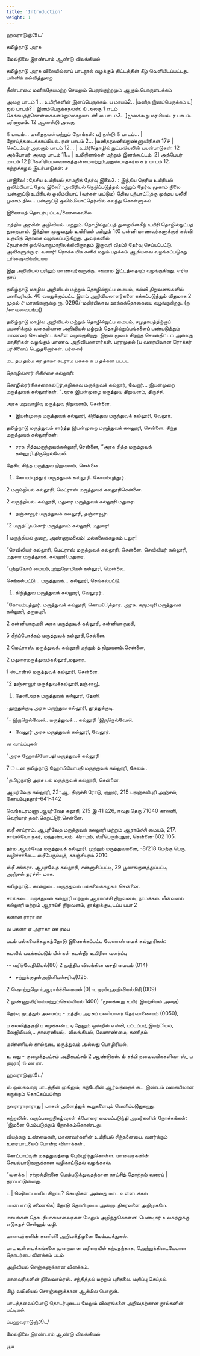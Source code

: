 ```yaml
---
title: 'Introduction'
weight: 1
---
```

ஹவராடுஞ்௦9ட/

தமிழ்நாடு அரசு

மேல்நிலை இரண்டாம்‌ ஆண்டு விலங்கியல்‌

தமிழ்நாடு அரசு விலையில்லாப்‌ பாடநூல்‌ வழக்கும்‌ திட்டத்தின்‌ கீழ்‌ வெளியிடப்பட்டது. பள்ளிக்‌ கல்வித்துறை

தீண்டாமை மனிததேயமற்ற செயலும்‌ பெருங்குற்றமும்‌ ஆகும்‌.பொருளடக்கம்‌

அலகு பாடம்‌ 1... உமிரிகளின்‌ இனப்பெருக்கம்‌. ய மாயம்‌2.. |மனித இனப்பெருக்கம்‌ ட\] ஜல்‌ பாடம்‌? | இனம்பெருக்கநலன்‌: ய்‌ அலகு 1 எடம்‌ செுக்கபத்த்கொள்கைகள்ம்றும்மாறயாடன்‌! ல பாடம்‌3.. \]மூலக்கூறு மரமியல்‌. ர பாடம்‌. பரிணாமம்‌. 12 ஆஸஸ்டு அலகு

௫ பாடம்‌... மனிதநலன்மற்றும்‌ நோய்கள்‌: ப\] நஸ்டு ௫ பாடம்‌... | நோய்த்தடைக்காப்மியல்‌. ரன்‌ பாடம்‌ 2... |மனிதநலனில்நுண்ணுயிரிகள்‌ 17௪ | செப்டம்பர்‌ அலகும்‌ பாடம்‌ 12... | உமிரிதொழில்‌ நுட்பவியலின்‌ பயன்பாடுகள்‌: 12 அக்போயர்‌ அலகு பாடம்‌ 11... | உமிரினங்கள்‌ மற்றும்‌ இனக்கூட்டம்‌. 2\] அக்பேயர்‌ மாடம்‌ 12 \[ிகளிரியயலவகைத்தன்மையற்றும்அதன்பாதகர்ம க ர்‌ பாடம்‌ 12. சுற்றுச்சுழல்‌ இடர்பாடுகள்‌: ச

யாஇலை! :தேசிய உயிரியல்‌ தாமறித்‌ தேர்வு இிலை2. : இந்திய தெரிய உயிரியல்‌ ஒலிம்பியாட்‌ தேவு இலை? :அவிரியல்‌ நெறிப்படுத்தல்‌ மற்றும்‌ தேர்வு மூகாம்‌ நிலை ;பன்னாட்டு உயிரியல்‌ ஒலிம்பியாட்‌ (வர்கள்‌ மட்டும) தேிவ புற்பாட்ுக்கு முக்தய பலி்சி முகாம்‌ தில... பன்னாட்டு ஒலிம்மியாட்தெர்வில்‌ கலந்து கொள்ளுகல்‌

இணையத்‌ தொடர்பு ப்டவ/ணைகைவலை

மத்திய அரசின்‌ அறிவியல்‌. மற்றும்‌. தொழில்நுட்பத்‌ துறையின்கீற்‌ உயிரி தொழில்நுட்பத்‌ துறையால்‌. இந்தியா முழுவதும்‌ உயிரியல்‌ பயிலும்‌ 1௦0 பன்னி மாணவர்களுக்குக்‌ கல்வி உதவித்‌ தொகை வழங்கப்படுகிறது. அவர்களில்‌ 2நபர்கள்‌(ஓவ்வொருமாநிலக்கிவிருரதும்‌ இருவரி வீதம்‌) தேர்வு செய்யப்பட்டு. அவிகளுக்கு ர. வணர்‌: ரொக்க பிக சனிக்‌ மறும்‌ பதக்கம்‌ ஆகியவை வழங்கப்படுகறு டரிஷைவிய்விடயய

இது அறிவியல்‌ பரிலும்‌ மாணவர்களுக்கு. ஈஊரம இட்டத்தையும்‌ வழங்குகிறது. எரிய தாய்‌

தமிழ்நாடு மாழில அறிவியல்‌ மற்றும்‌ தொழில்நுட்ப மையம்‌, கல்வி திறுவனங்களில்‌ பணிபுரியும்‌. 40 வயதுக்குப்பட்ட இளம்‌ அறிவியலாளர்களை கக்கப்படுத்தும்‌ விதமாக 2 மூதல்‌ ௪ மாதங்களுக்கு ரூ. 0290/-மதிர்பிலாவ ஊக்கக்தொகையை வழங்குகிறது. (ற /-ைவவையங்ப()

தமிழ்நாடு மாழில அறிவியல்‌ மற்றும்‌ தொழில்நுட்ப மையம்‌, சமுதாயத்திற்குப்‌ பயணிக்கும்‌ வகையிலான அறிவியல்‌ மழ்றும்‌ தொழில்நுப்பங்களைப்‌ பண்படுத்தும்‌ மாணவர்‌ செயல்திட்டங்களை வழங்குகிறது. இதன்‌ மூவம்‌ சிறந்த செயல்திட்டம்‌ அல்லது மாதிரிகள்‌ வழங்கும்‌ மாணவ அறிவியலாளர்கள்‌. பரரமுதல்‌ (ப வரையிவான ரொக்கர்‌ பரிசினைப்‌ பெறுதறோர்கள்‌. பர்ஸை)

மட தப தம்ம கர தாமா கடராம பககக க ப தக்கன படபட

தொழில்சார்‌ சிகிச்சை கல்லூரி:

சொழில்ரர்சிகசரைகல்ூர்‌,கறிககவ மருக்துவக்‌ கல்லூர்‌, வேறார்‌... இயன்முறை மருத்துவக்‌ கல்லூரிகள்‌: “அரசு இயன்முழை மருத்துவ திறுவனம்‌, திருச்சி.

அரசு மறுவாழிவு மருத்துவ நிறுவனம்‌, சென்னை.

*   இயன்முறை மருத்துவக்‌ கல்லூரி, கிறித்துவ மருந்துவக்‌ கல்லூரி, வேலூர்‌.

தமிழ்நாடு மருத்துவம்‌ சார்த்த இயன்முறை மருத்துவக்‌ கலலூரி, சென்னை. சிந்த மருத்துவக்‌ கல்லூரிகள்‌:

*   சரசு சித்தமருந்துவக்‌கல்லூரி,சென்னை, “அரசு சித்த மருத்துவக்‌ கல்லூரி.திருநெல்வேலி.

தேசிய சிந்த மருத்துவ நிறுவனம்‌, சென்னை.
1.  கோயம்புத்தூர்‌ மருத்துவக்‌ கல்லூரி. கோயம்புத்தூர்‌.

2 மரும்றியல்‌ கல்லூரி, மெட்ராஸ்‌ மருத்துவக்‌ கலலூரிசென்னை.

2 வருந்தியல்‌. கல்லூரி, மதுரை மருத்துவக்‌ கல்லூரி.மதுரை.

*   தஞ்சாவூர்‌ மருத்துவக்‌ கலலூரி, தஞ்சாவூர்‌.

“2 மருத்ுவம்சார்‌ மருத்துவம்‌ கல்லூரி, மதுரை:

1 மருந்தியல்‌ துறை, அண்ணாமலைம்‌: மல்கலைக்கழகம்‌.டலுர!

“செவிலியர்‌ கல்லூரி, மெட்ராஸ்‌ மருத்துவக்‌ கல்லூரி, சென்னை. செவிலியர்‌ கல்லூரி, மதுரை மருத்துவக்‌. கல்லூரி,மதுரை.

“புற்றுநோய்‌ மையம்‌,புற்றுநோமியல்‌ கல்லூரி, மென்லை.

செங்கல்பட்டு... மருத்துவக்‌... கல்லூரி, செங்கல்பட்டு.

1.  கிறித்துவ மருத்துவக்‌ கல்லூரி, வேலூரர்‌..

“கோயம்புத்தூர்‌. மருத்துவக்‌ கல்லூரி, கொயய்ுக்தார. அரசு. கருமயுரி மருத்துவக்‌ கல்லூரி, தருமபுரி.

2 கன்னியாகுமரி அரசு மருத்துவக்‌ கல்லூரி, கன்னியாகுமரி,

5 கீற்ப்போக்கம்‌ மருத்துவக்‌ கல்லூரி,செல்னை.

2 மெட்ராஸ்‌. மருத்துவக்‌. கல்லூரி மற்றும்‌ த்‌ நிறுவனம்‌.சென்னை,

2 மதுரைமருத்துவம்கல்லூரி,மதுரை.

1 ஸ்டான்லி மருத்துவக்‌ கல்லூரி, சென்னை.

“2 தஞ்சாவூர்‌ மருக்துவக்கல்லூரி,தஞ்சாவூ்‌.

1.  தேனிஅரசு மருத்துவக்‌ கல்லூரி, தேனி.

\-தூநதுக்குடி அரசு மருந்துவ கல்லூரி, தூத்துக்குடி.

“- இகுநெல்வேலி.. மருத்துவக்‌... கல்லூரி 'இருநெல்வேலி.

*   வேலூர்‌ அரசு மருத்துவக்‌ கல்லூரி, வேலூர்‌.

ன வாய்ப்புகள்‌

"அரசு ஹோமியோபதி மருத்துவக்‌ கல்லூரி

7 ்‌ டன தமிழ்நாடு ஹோமியோபதி மருத்துவக்‌ கல்லூரி, சேலம்‌..

"தமிழ்நாடு அரச பல்‌ மருத்துவக்‌ கல்லூரி, சென்னை.

ஆயுர்வேத கல்லூரி, 22-ஆ. திருச்சி ரோடு, குலூர்‌, 215 பதஞ்சலிபுரி அஞ்சல்‌, கோயம்புததூர்‌-641-442

வெங்கடரமணா ஆயுர்வேத கலூரி, 215 இ 41 ௨26, ஈவது தெரு 71040 காலனி, வெரியார்‌ தகர்‌.கெறுட்டுர்‌,சென்னை.

ஸரீ சாய்ராம்‌. ஆயுரிவேத மருத்துவக்‌ கலலூரி மற்றும்‌ ஆராம்ச்சி மையம்‌, 217. சாய்லியோ நகர்‌, மந்தண்டலம்‌. கிராமம்‌, ஸ்ரீபெரும்புதூர்‌, சென்னை-602 105.

தர்ம ஆயுர்வேத மருத்துவக்‌ கல்லூரி. முற்றும்‌ மருத்துவமனை, -8/218 மேற்கு பெரு. வழிச்சாலை... ஸ்ரீபேரும்யுத்‌, காஞ்சிபுரம்‌ 2010.

ஸ்ரீ சங்கரா. ஆயுர்வேத கல்லூரி, சன்னாசிப்பட்டி, 29 பூலாங்குளத்துப்பட்டி அஞ்சல்‌.தரச்சி- மாக.

கமிழ்நாடு.. கால்நடை. மருத்துவம்‌ பல்கலைக்கழகம்‌ சென்னை.

சால்கடை மருக்துவல்‌ கல்லூரி மற்றும்‌ ஆராய்ச்சி திறுவனம்‌, நாமக்கல்‌. மீன்வளம்‌ கல்லூரி மற்றும்‌ ஆராய்சி நிறுவனம்‌, தூத்துக்குடி,டப்ப பபா 2

களான ராரா ரா

வ பதளா ஏ அராகா ண ரமப

படம்‌ பல்கலைக்கழகத்தோடு இணைக்கப்பட்ட வேளாண்மைக்‌ கல்லூரிகள்‌:

கடலில்‌ படிக்கப்படும்‌ மீன்கள்‌ கடல்தீர்‌ உயிரின வளர்ப்பு

\-- வரிர்வேதிமியல்‌(80) 2 முத்திய விலங்கின வசதி மையம்‌ (014)

*   சற்றுக்குழல்‌அறினியல்‌சரிவு(025.

2 ஷொற்றுநொய்‌ஆராய்ச்சிமையல்‌ (0) உ நரம்புஅறிவியல்மிரிு (009)

2 நுண்ணுவிரியல்மற்றும்செல்லியல்‌ 1400) “மூலக்கூறு உயிர்‌ இயற்சியல்‌ அலகு)

தேர்வு நடத்தும்‌ அமைப்பு - மத்திய அரசுப்‌ பணியாளர்‌ தேர்வாணையம்‌ (0050),

ப கலலித்தகுறி ப கழக்கண்ட ஏதேனும்‌ ஒன்றில்‌ எஸ்சி, பப்டப்படி்ு இயற்ியல்‌, வேஜிமியல்‌,.. தாவரனியல்‌,. விலங்கியல்‌, வேளாண்மை, கணிதம்‌

மண்ணியல்‌ கால்நடை மருத்துவம்‌ அல்லது பொழிரியல்‌,

உ வது - குழைக்தபட்சம்‌ அதிகபட்சம்‌ 2 ஆண்டுகள்‌. ம்‌ சக்பி நவைவயிககளிவா ஸ்‌\_ ப ணாரா) ௫ ண ரா.

ஹவராடுஞ்௦9ட/

ஸ்‌ ஒஸ்கவாரு பாடத்தின்‌ முகிலும்‌, கந்பேரின்‌ ஆர்வத்தைக்‌ சட. இண்டம்‌ வகையிலான கருக்கும்‌ கொட்கப்பப்ள்று

நராைராராராது | பாகன்‌ அனைத்துக்‌ கூறுகளையும்‌ வெளிப்படு்துகறது.

கற்றலின்‌. வகுப்பறைநிகழ்வுகள்‌ க்போரை மையப்படுந்தி அவர்களின்‌ நோக்கங்கள்‌: 'இமனை மேம்படுத்தும்‌ நோக்கம்கொண்டது.

வியத்தகு உண்மைகள்‌, மாணவர்களின்‌ உயிரியல்‌ சிந்தனையை. வளர்க்கும்‌ உரையாடலைப்‌ போன்ற விளாக்கள்‌..

கோட்பாட்டின்‌ மகத்துவத்தை பேும்புரிர்துகொள்ள. மாவைரகனின்‌ செயல்பாடுகளுக்கான வழிகாட்டுதல்‌ வழங்கசல்‌.

“வளக்க | சற்றல்திறனை மெம்படுக்துவதற்கான காட்சித்‌ தோற்றம்‌ வரைப்‌ | தரப்பட்டுள்ளது.

ட | ஷெியம்பமமிய சிறப்பு? செயதிகள்‌ அல்லது மாட உள்ளடக்கம்‌

பயன்பாட்டு சணைகிக\] தோடு தொயிபுபையஅன்றாடதிகரவளை அறிமுகமே.

மாயங்கள்‌ தொடரிபாகமாவைரகள்‌ மேலும்‌ அறிந்துகொள்ள: பென்டிகர்‌ உலகத்துக்கு எடுகதச்‌ செல்லும்‌ வழி.

மாவைர்களின்‌ கணினி! அறிவக்திழனை மேய்படக்துகல்‌.

பாட உள்ளடக்கங்களை முறையான வரிரையில் கற்பதற்காக, அெற்றுக்கிடையேயான தொடர்பை விளக்கம்‌ படம்‌

அறிவியல்‌ செஞ்களுக்கான விளக்கம்‌.

மாவைரிகளின்‌ நிலைவாம்ரஸ்‌. சந்தித்தல்‌ மற்றும்‌ புரிதலை. மதிப்பு செய்தல்‌.

மிழ்‌ வமிலியல்‌ சொஞ்களுக்கான ஆக்மில பொருள்‌.

பாடத்தவைப்போடு தொடர்புடைய மேலும்‌ விவரங்களை அறிவதற்கான நூல்களின்‌ பட்டியல்‌.

ப்பஹவராடுஞ்௦9ட/

மேல்நிலை இரண்டாம்‌ ஆண்டு விலங்கியல்‌

பூய
